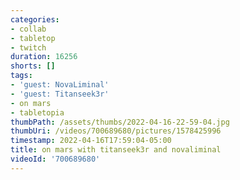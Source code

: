 ```yaml
---
categories:
- collab
- tabletop
- twitch
duration: 16256
shorts: []
tags:
- 'guest: NovaLiminal'
- 'guest: Titanseek3r'
- on mars
- tabletopia
thumbPath: /assets/thumbs/2022-04-16-22-59-04.jpg
thumbUri: /videos/700689680/pictures/1578425996
timestamp: 2022-04-16T17:59:04-05:00
title: on mars with titanseek3r and novaliminal
videoId: '700689680'
---
```

